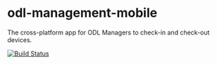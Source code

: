 odl-management-mobile
=====================

The cross-platform app for ODL Managers to check-in and check-out devices.

[![Build Status](https://travis-ci.org/wearebase/odl-management-mobile.png?branch=grunt)](https://travis-ci.org/wearebase/odl-management-mobile) 